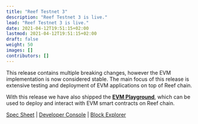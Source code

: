```yaml
---
title: "Reef Testnet 3"
description: "Reef Testnet 3 is live."
lead: "Reef Testnet 3 is live."
date: 2021-04-12T19:51:15+02:00
lastmod: 2021-04-12T19:51:15+02:00
draft: false
weight: 50
images: []
contributors: []
---
```


This release contains multiple breaking changes, however the EVM implementation is now considered stable.
The main focus of this release is extensive testing and deployment of EVM applications on top of Reef chain.

With this release we have also shipped the **[EVM Playground](https://evm.reefscan.com)**, which can be used to deploy and
interact with EVM smart contracts on Reef chain.


[Spec Sheet](https://docs.reef.finance/docs/developers/networks/#reef-testnet) | [Developer Console](https://polkadot.js.org/apps/?rpc=wss%3A%2F%2Frpc-testnet.reefscan.com%2Fws#/explorer) | [Block Explorer](https://reefscan.com)
